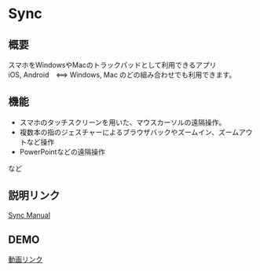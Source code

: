 # Sync

## 概要
スマホをWindowsやMacのトラックパッドとして利用できるアプリ<br>
iOS, Android　<==> Windows, Mac のどの組み合わせでも利用できます。

## 機能
* スマホのタッチスクリーンを用いた、マウスカーソルの遠隔操作。
* 複数本の指のジェスチャーによるブラウザバックやズームイン、ズームアウトなど操作
* PowerPointなどの遠隔操作

など

## 説明リンク
[Sync Manual](https://sync-f0887.firebaseapp.com/manual)


## DEMO
[動画リンク](https://twitter.com/i/status/1148940176355315712)
